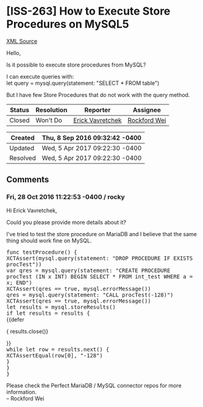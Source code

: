 # [ISS-263] How to Execute Store Procedures on MySQL5

[XML Source](./xml/ISS-263.xml)
<p><p>Hello,</p>

<p>Is it possible to execute store procedures from MySQL?</p>

<p>I can execute queries with:<br/>
let query = mysql.query(statement: "SELECT * FROM table")</p>

<p>But I have few Store Procedures that do not work with the query method.</p></p>





Status|Resolution|Reporter|Assignee
------|----------|--------|--------
Closed|Won't Do|[Erick Vavretchek](erickva)|[Rockford Wei]($rocky)





Created|Thu, 8 Sep 2016 09:32:42 -0400
-------|--------------
Updated|Wed, 5 Apr 2017 09:22:30 -0400
Resolved|Wed, 5 Apr 2017 09:22:30 -0400


## Comments




### Fri, 28 Oct 2016 11:22:53 -0400 / rocky 

<p><p>Hi Erick Vavretchek,</p>

<p>Could you please provide more details about it?</p>

<p>I've tried to test the store procedure on MariaDB and I believe that the same thing should work fine on MySQL. </p>

<p><tt>func testProcedure() {</tt><br/>
<tt>XCTAssert(mysql.query(statement: "DROP PROCEDURE IF EXISTS procTest"))</tt><br/>
<tt>var qres = mysql.query(statement: "CREATE PROCEDURE procTest (IN x INT) BEGIN SELECT * FROM int_test WHERE a = x; END")</tt><br/>
<tt>XCTAssert(qres == true, mysql.errorMessage())</tt><br/>
<tt>qres =  mysql.query(statement: "CALL procTest(-128)")</tt><br/>
<tt>XCTAssert(qres == true, mysql.errorMessage())</tt><br/>
<tt>let results = mysql.storeResults()</tt><br/>
<tt>if let results = results {</tt><br/>
{{defer </p>
{ results.close()}
<p>}}<br/>
<tt>while let row = results.next() {</tt><br/>
<tt>XCTAssertEqual(row<span class="error">&#91;0&#93;</span>, "-128")</tt><br/>
<tt>}</tt><br/>
<tt>}</tt><br/>
<tt>}</tt></p>


<p>Please check the Perfect MariaDB / MySQL connector repos for more information.<br/>
– Rockford Wei</p></p>


